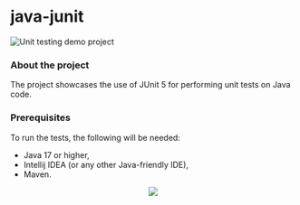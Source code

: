 # java-junit
![Unit testing demo project]( https://img.shields.io/badge/Demo_project-blue)

### About the project
The project showcases the use of JUnit 5 for performing unit tests on Java code.

### Prerequisites
To run the tests, the following will be needed: 
* Java 17 or higher,
* Intellij IDEA (or any other Java-friendly IDE),
* Maven.

<p align="center">
  <a href="https://skillicons.dev">
    <img src="https://skillicons.dev/icons?i=java,idea&theme=light"/>
	 
  </a>
</p>
